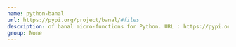 ```yaml
---
name: python-banal
url: https://pypi.org/project/banal/#files
description: of banal micro-functions for Python. URL : https://pypi.org/project/banal/#files Groups : None
group: None
---
```

